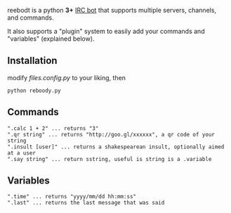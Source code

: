 reebodt is a python **3+** [IRC bot](http://en.wikipedia.org/wiki/IRC_bot) that supports multiple servers, channels, and commands.

It also supports a "plugin" system to easily add your commands and "variables" (explained below).

Installation
-----------
modify *files.config.py* to your liking, then

    python reboody.py

Commands
-----------
    ".calc 1 + 2" ... returns "3"
    ".qr string" ... returns "http://goo.gl/xxxxxx", a qr code of your string
    ".insult [user]" ... returns a shakespearean insult, optionally aimed at a user
    ".say string" ... return sstring, useful is string is a .variable

Variables
-----------
    ".time" ... returns "yyyy/mm/dd hh:mm:ss"
    ".last" ... returns the last message that was said